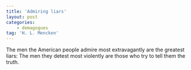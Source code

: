 ```yaml
---
title: 'Admiring liars'
layout: post
categories:
    - demagogues
tag: 'H. L. Mencken'
---
```


The men the American people admire most extravagantly are the greatest liars: The men they detest most violently are those who try to tell them the truth.